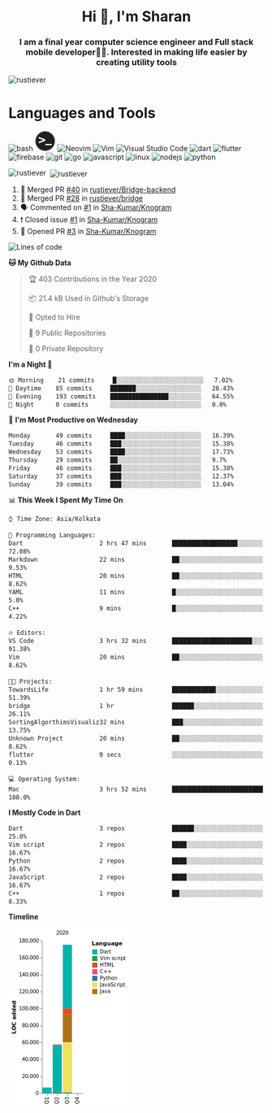 <h1 align="center">Hi 👋, I'm Sharan</h1>
<h3 align="center">I am a final year computer science engineer and Full stack mobile developer👨‍💻. Interested in making life easier by creating utility tools</h3>


<p align="left"> <img src="https://komarev.com/ghpvc/?username=rustiever" alt="rustiever" /> </p>

<!-- * 🔭 I’m currently working on [Bridge](https://github.com/rustiever/bridge)

* 🌱 I’m currently learning **Flutter, Golang**

* 📫 How to reach me **sharanneeded@gmail.com**

* ⚡ Available for Freelance projects/internship opportunities. -->

# Languages and Tools

<p align="left">

  <img src="https://www.vectorlogo.zone/logos/gnu_bash/gnu_bash-icon.svg" alt="bash" width="40" height="40"/>

  <img src="https://raw.githubusercontent.com/github/explore/d92924b1d925bb134e308bd29c9de6c302ed3beb/topics/terminal/terminal.png" alt="Terminal" width="40" height="40"/> 

  <img src="https://www.vectorlogo.zone/logos/neovimio/neovimio-icon.svg" alt="Neovim" width="40" height="40"/> 
  
  <img src="https://www.vectorlogo.zone/logos/vim/vim-icon.svg" alt="Vim" width="40" height="40"/> 

  <img src="https://www.vectorlogo.zone/logos/visualstudio_code/visualstudio_code-icon.svg" alt="Visual Studio Code" width="40" height="40"/> 

  <img src="https://www.vectorlogo.zone/logos/dartlang/dartlang-icon.svg" alt="dart" width="40" height="40"/>

  <img src="https://www.vectorlogo.zone/logos/flutterio/flutterio-icon.svg" alt="flutter" width="40" height="40"/> 
  
  <img src="https://www.vectorlogo.zone/logos/firebase/firebase-icon.svg" alt="firebase" width="40" height="40"/>

  <img src="https://www.vectorlogo.zone/logos/git-scm/git-scm-icon.svg" alt="git" width="40" height="40"/> 

  <img src="https://devicons.github.io/devicon/devicon.git/icons/go/go-original.svg" alt="go" width="40" height="40"/>

  <img src="https://devicons.github.io/devicon/devicon.git/icons/javascript/javascript-original.svg" alt="javascript" width="40" height="40"/>
  
  <img src="https://devicons.github.io/devicon/devicon.git/icons/linux/linux-original.svg" alt="linux" width="40" height="40"/> 

  <img src="https://devicons.github.io/devicon/devicon.git/icons/nodejs/nodejs-original-wordmark.svg" alt="nodejs" width="40" height="40"/>

  <img src="https://devicons.github.io/devicon/devicon.git/icons/python/python-original.svg" alt="python" width="40" height="40"/>
  </p>
  <p> <img align="left" src="https://github-readme-stats.vercel.app/api/top-langs/?username=rustiever&layout=compact&hide=html" alt="rustiever" /></p>

  <p>&nbsp; <img align="center" src="https://github-readme-stats.vercel.app/api?username=rustiever&show_icons=true" alt="rustiever" /></p>

<!--START_SECTION:activity-->
1. 🎉 Merged PR [#40](https://github.com//rustiever/Bridge-backend/pull/40) in [rustiever/Bridge-backend](https://github.com//rustiever/Bridge-backend)
2. 🎉 Merged PR [#28](https://github.com//rustiever/bridge/pull/28) in [rustiever/bridge](https://github.com//rustiever/bridge)
3. 🗣 Commented on [#1](https://github.com//Sha-Kumar/Knogram/issues/1) in [Sha-Kumar/Knogram](https://github.com//Sha-Kumar/Knogram)
4. ❗️ Closed issue [#1](https://github.com//Sha-Kumar/Knogram/issues/1) in [Sha-Kumar/Knogram](https://github.com//Sha-Kumar/Knogram)
5. 💪 Opened PR [#3](https://github.com//Sha-Kumar/Knogram/pull/3) in [Sha-Kumar/Knogram](https://github.com//Sha-Kumar/Knogram)
<!--END_SECTION:activity-->

<!--START_SECTION:waka-->
![Lines of code](https://img.shields.io/badge/From%20Hello%20World%20I%27ve%20Written-6.8%20million%20lines%20of%20code-blue)

**🐱 My Github Data** 

> 🏆 403 Contributions in the Year 2020
 > 
> 📦 21.4 kB Used in Github's Storage 
 > 
> 💼 Opted to Hire
 > 
> 📜 9 Public Repositories
 > 
> 🔑 0 Private Repository 
 > 
**I'm a Night 🦉** 

```text
🌞 Morning    21 commits     █░░░░░░░░░░░░░░░░░░░░░░░░   7.02% 
🌆 Daytime    85 commits     ███████░░░░░░░░░░░░░░░░░░   28.43% 
🌃 Evening    193 commits    ████████████████░░░░░░░░░   64.55% 
🌙 Night      0 commits      ░░░░░░░░░░░░░░░░░░░░░░░░░   0.0%

```
📅 **I'm Most Productive on Wednesday** 

```text
Monday       49 commits     ████░░░░░░░░░░░░░░░░░░░░░   16.39% 
Tuesday      46 commits     ███░░░░░░░░░░░░░░░░░░░░░░   15.38% 
Wednesday    53 commits     ████░░░░░░░░░░░░░░░░░░░░░   17.73% 
Thursday     29 commits     ██░░░░░░░░░░░░░░░░░░░░░░░   9.7% 
Friday       46 commits     ███░░░░░░░░░░░░░░░░░░░░░░   15.38% 
Saturday     37 commits     ███░░░░░░░░░░░░░░░░░░░░░░   12.37% 
Sunday       39 commits     ███░░░░░░░░░░░░░░░░░░░░░░   13.04%

```


📊 **This Week I Spent My Time On** 

```text
⌚︎ Time Zone: Asia/Kolkata

💬 Programming Languages: 
Dart                     2 hrs 47 mins       ██████████████████░░░░░░░   72.08% 
Markdown                 22 mins             ██░░░░░░░░░░░░░░░░░░░░░░░   9.53% 
HTML                     20 mins             ██░░░░░░░░░░░░░░░░░░░░░░░   8.62% 
YAML                     11 mins             █░░░░░░░░░░░░░░░░░░░░░░░░   5.0% 
C++                      9 mins              █░░░░░░░░░░░░░░░░░░░░░░░░   4.22%

🔥 Editors: 
VS Code                  3 hrs 32 mins       ██████████████████████░░░   91.38% 
Vim                      20 mins             ██░░░░░░░░░░░░░░░░░░░░░░░   8.62%

🐱‍💻 Projects: 
TowardsLife              1 hr 59 mins        ████████████░░░░░░░░░░░░░   51.39% 
bridge                   1 hr                ██████░░░░░░░░░░░░░░░░░░░   26.11% 
SortingAlgorthimsVisualiz32 mins             ███░░░░░░░░░░░░░░░░░░░░░░   13.75% 
Unknown Project          20 mins             ██░░░░░░░░░░░░░░░░░░░░░░░   8.62% 
flutter                  0 secs              ░░░░░░░░░░░░░░░░░░░░░░░░░   0.13%

💻 Operating System: 
Mac                      3 hrs 52 mins       █████████████████████████   100.0%

```

**I Mostly Code in Dart** 

```text
Dart                     3 repos             ██████░░░░░░░░░░░░░░░░░░░   25.0% 
Vim script               2 repos             ████░░░░░░░░░░░░░░░░░░░░░   16.67% 
Python                   2 repos             ████░░░░░░░░░░░░░░░░░░░░░   16.67% 
JavaScript               2 repos             ████░░░░░░░░░░░░░░░░░░░░░   16.67% 
C++                      1 repos             ██░░░░░░░░░░░░░░░░░░░░░░░   8.33%

```


**Timeline**

![Chart not found](https://github.com/rustiever/rustiever/blob/master/charts/bar_graph.png) 


<!--END_SECTION:waka-->
